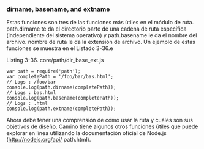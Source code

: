 ### dirname, basename, and extname

Estas funciones son tres de las funciones más útiles en el módulo de ruta. path.dirname te da el directorio
parte de una cadena de ruta específica (independiente del sistema operativo) 
y path.basename le da el nombre del archivo. nombre de ruta
le da la extensión de archivo. Un ejemplo de estas funciones se muestra en el Listado 3-36.e

Listing 3-36. core/path/dir_base_ext.js

```
var path = require('path');
var completePath = '/foo/bar/bas.html';
// Logs : /foo/bar
console.log(path.dirname(completePath));
// Logs : bas.html
console.log(path.basename(completePath));
// Logs : .html
console.log(path.extname(completePath));
```

Ahora debe tener una comprensión de cómo usar la ruta y cuáles son sus objetivos de diseño. Camino tiene algunos otros
funciones útiles que puede explorar en línea utilizando la documentación oficial de Node.js (http://nodejs.org/api/
path.html).
